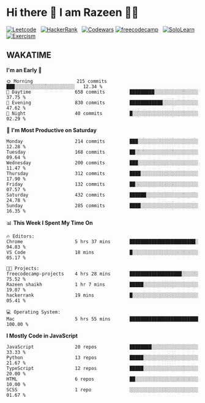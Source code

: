 # Hi there 👋 I am Razeen 👩‍💻


[![Leetcode](https://img.shields.io/badge/-LeetCode-FFA116?style=for-the-badge&logo=LeetCode&logoColor=black)](https://leetcode.com/razeenshaikh/)&nbsp;&nbsp;
[![HackerRank](https://img.shields.io/badge/-Hackerrank-2EC866?style=for-the-badge&logo=HackerRank&logoColor=white)](https://www.hackerrank.com/profile/razeen_m_shaikh)&nbsp;&nbsp;
[![Codewars](https://img.shields.io/badge/Codewars-B1361E?style=for-the-badge&logo=Codewars&logoColor=white)](https://www.codewars.com/users/razeen_shaikh)
[![freecodecamp](https://img.shields.io/badge/freecodecamp-27273D?style=for-the-badge&logo=freecodecamp&logoColor=white)](https://www.freecodecamp.org/razeen)&nbsp;&nbsp;
[![SoloLearn](https://img.shields.io/badge/-Sololearn-3a464b?style=for-the-badge&logo=Sololearn&logoColor=white)](https://www.sololearn.com/en/profile/30940776)&nbsp;&nbsp;
[![Exercism](https://img.shields.io/badge/Exercism-009CAB?style=for-the-badge&logo=exercism&logoColor=white)](https://exercism.org/profiles/Razeen-Shaikh)

## WAKATIME

<!--START_SECTION:waka-->
**I'm an Early 🐤** 

```text
🌞 Morning                215 commits         ███░░░░░░░░░░░░░░░░░░░░░░   12.34 % 
🌆 Daytime                658 commits         █████████░░░░░░░░░░░░░░░░   37.75 % 
🌃 Evening                830 commits         ████████████░░░░░░░░░░░░░   47.62 % 
🌙 Night                  40 commits          █░░░░░░░░░░░░░░░░░░░░░░░░   02.29 % 
```
📅 **I'm Most Productive on Saturday** 

```text
Monday                   214 commits         ███░░░░░░░░░░░░░░░░░░░░░░   12.28 % 
Tuesday                  168 commits         ██░░░░░░░░░░░░░░░░░░░░░░░   09.64 % 
Wednesday                200 commits         ███░░░░░░░░░░░░░░░░░░░░░░   11.47 % 
Thursday                 312 commits         ████░░░░░░░░░░░░░░░░░░░░░   17.90 % 
Friday                   132 commits         ██░░░░░░░░░░░░░░░░░░░░░░░   07.57 % 
Saturday                 432 commits         ██████░░░░░░░░░░░░░░░░░░░   24.78 % 
Sunday                   285 commits         ████░░░░░░░░░░░░░░░░░░░░░   16.35 % 
```


📊 **This Week I Spent My Time On** 

```text
🔥 Editors: 
Chrome                   5 hrs 37 mins       ████████████████████████░   94.83 % 
VS Code                  18 mins             █░░░░░░░░░░░░░░░░░░░░░░░░   05.17 % 

🐱‍💻 Projects: 
freecodecamp-projects    4 hrs 28 mins       ███████████████████░░░░░░   75.52 % 
Razeen shaikh            1 hr 7 mins         █████░░░░░░░░░░░░░░░░░░░░   19.07 % 
hackerrank               19 mins             █░░░░░░░░░░░░░░░░░░░░░░░░   05.41 % 

💻 Operating System: 
Mac                      5 hrs 55 mins       █████████████████████████   100.00 % 
```

**I Mostly Code in JavaScript** 

```text
JavaScript               20 repos            ████████░░░░░░░░░░░░░░░░░   33.33 % 
Python                   13 repos            █████░░░░░░░░░░░░░░░░░░░░   21.67 % 
TypeScript               12 repos            █████░░░░░░░░░░░░░░░░░░░░   20.00 % 
HTML                     6 repos             ██░░░░░░░░░░░░░░░░░░░░░░░   10.00 % 
SCSS                     1 repo              ░░░░░░░░░░░░░░░░░░░░░░░░░   01.67 % 
```




<!--END_SECTION:waka-->
